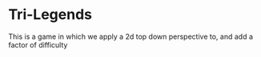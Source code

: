 # Tri-Legends
This is a game in which we apply a 2d top down perspective to, and add a factor of difficulty
